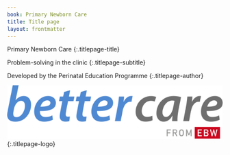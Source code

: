 ```yaml
---
book: Primary Newborn Care
title: Title page
layout: frontmatter
---
```


Primary Newborn Care
{:.titlepage-title}

Problem-solving in the clinic
{:.titlepage-subtitle}

Developed by the Perinatal Education Programme
{:.titlepage-author}

![Bettercare logo][logo]{:.titlepage-logo}

[logo]: images/bettercare-logo.svg "Bettercare logo"
